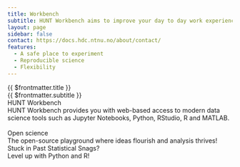 ```yaml
---
title: Workbench
subtitle: HUNT Workbench aims to improve your day to day work experience with modern data science tools such as Python, R code, and MATLAB.
layout: page
sidebar: false
contact: https://docs.hdc.ntnu.no/about/contact/
features:
  - A safe place to experiment
  - Reproducible science
  - Flexibility
---
```


<ContentHeader src="/img/HAD_banner_960_3.jpg" srcset="/img/HAD_banner_1280_5.jpg 960w, /img/HAD_banner_1920_1.jpg 1280w" />

<div class="hc-page pb-5">
  <div class="hc-block-container">
    <div class="hc-title-main">
      {{ $frontmatter.title }}
    </div>
    <div class="hc-subtitle-main">
      {{ $frontmatter.subtitle }}
    </div>
  </div>
  <!-- https://vuetifyjs.com/en/components/cards/ -->
  <v-row>
    <v-col cols="8">
      <v-card
        class="mx-auto"
        max-width="600"
        height="300"
        image="./images/workbench.png"
        title=""
        theme="dark"
      ></v-card>
    </v-col>
    <v-col cols="4">
      <v-card
        elevation="0"
      >
        <v-card-item>
          <div>
            <div class="text-overline mb-1">
              HUNT Workbench
            </div>
            <!-- <div class="text-h6 mb-1">
              HUNT Workbench
            </div> -->
            <div class="text-caption">
              HUNT Workbench provides you with web-based access to modern data science tools such as Jupyter Notebooks, Python, RStudio, R and MATLAB.
              <br /><br />
              <v-list :item-title="item => item" :item-value="item => item" :items="$frontmatter.features"></v-list>
            </div>
          </div>
        </v-card-item>
      </v-card>
    </v-col>
  </v-row>
  <v-row class="my-5" style="justify-content: center; align-items: center;">
    <v-col cols="4" class="v-col-sm-4 v-col-md-1">
      <a href="https://jupyter.org/" target="_blank">
        <v-img max-height="80px" src="/img/logos-tools/jupyter.png" />
      </a>
    </v-col>
    <v-col cols="4" class="v-col-sm-4 v-col-md-2" style="justify-content: center;">
      <a href="https://pandas.pydata.org/" target="_blank">
        <v-img max-height="80px" src="/img/logos-tools/pandas.png" />
      </a>
    </v-col>
    <v-col cols="4" class="v-col-sm-4 v-col-md-2">
      <a href="https://www.python.org/" target="_blank">
        <v-img max-height="80px" src="/img/logos-tools/python.png" />
      </a>
    </v-col>
    <v-col cols="4" class="v-col-sm-4 v-col-md-2">
      <a href="https://pytorch.org/" target="_blank">
        <v-img max-height="80px" src="/img/logos-tools/pytorch.png" />
      </a>
    </v-col>
    <v-col cols="4" class="v-col-sm-4 v-col-md-2">
      <a href="https://posit.co/products/open-source/rstudio-server/" target="_blank">
        <v-img max-height="80px" src="/img/logos-tools/rstudio.png" />
      </a>
    </v-col>
    <v-col cols="4" class="v-col-sm-4 v-col-md-2">
      <a href="https://code.visualstudio.com/" target="_blank">
        <v-img max-height="80px" src="/img/logos-tools/vscode.png" />
      </a>
    </v-col>
  </v-row>
</div>

<div class="hc-block hc-blue-block">
  <div class="hc-block-container">
    <div class="hc-container-title">
      Open science
    </div>
    <div class="hc-container-subtitle">
      The open-source playground where ideas flourish and analysis thrives!
    </div>
  </div>
</div>

<div class="hc-block hc-light-block">
  <div class="hc-block-container">
    <div class="hc-container-title">
      Stuck in Past Statistical Snags?
    </div>
    <div class="hc-container-subtitle">
      Level up with Python and R!
    </div>
  </div>
</div>

<FooterBlock :contact="$frontmatter.contact" />

<style scoped></style>
